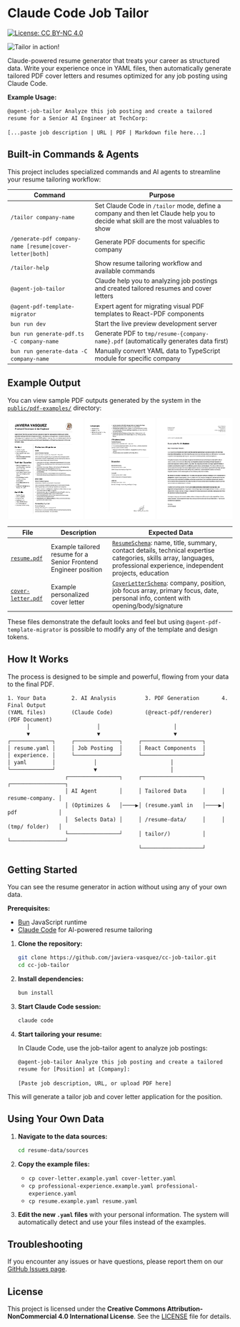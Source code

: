 # Claude Code Job Tailor

[![License: CC BY-NC 4.0](https://img.shields.io/badge/License-CC%20BY--NC%204.0-lightgrey.svg)](https://creativecommons.org/licenses/by-nc/4.0/)

![Tailor in action!](https://s6.imgcdn.dev/Yitx9N.gif)

Claude-powered resume generator that treats your career as structured data. Write your experience once in YAML files, then automatically generate tailored PDF cover letters and resumes optimized for any job posting using Claude Code.

**Example Usage:**
```
@agent-job-tailor Analyze this job posting and create a tailored resume for a Senior AI Engineer at TechCorp:

[...paste job description | URL | PDF | Markdown file here...]
```

## Built-in Commands & Agents

This project includes specialized commands and AI agents to streamline your resume tailoring workflow:

| Command | Purpose |
|---------|---------|
| `/tailor company-name` | Set Claude Code in `/tailor` mode, define a company and then let Claude help you to decide what skill are the most valuables to show |
| `/generate-pdf company-name [resume\|cover-letter\|both]` | Generate PDF documents for specific company |
| `/tailor-help` | Show resume tailoring workflow and available commands |
| `@agent-job-tailor` | Claude help you to analyzing job postings and created tailored resumes and cover letters|
| `@agent-pdf-template-migrator` | Expert agent for migrating visual PDF templates to React-PDF components |
| `bun run dev` | Start the live preview development server |
| `bun run generate-pdf.ts -C company-name` | Generate PDF to `tmp/resume-{company-name}.pdf` (automatically generates data first) |
| `bun run generate-data -C company-name` | Manually convert YAML data to TypeScript module for specific company |

## Example Output
You can view sample PDF outputs generated by the system in the [`public/pdf-examples/`](public/pdf-examples/) directory:

![Available templates](/public/images/templates.png)

| File | Description | Expected Data |
|------|-------------|---------------|
| [`resume.pdf`](public/pdf-examples/resume.pdf) | Example tailored resume for a Senior Frontend Engineer position | [`ResumeSchema`](src/types.ts#L63): name, title, summary, contact details, technical expertise categories, skills array, languages, professional experience, independent projects, education |
| [`cover-letter.pdf`](public/pdf-examples/cover-letter.pdf) | Example personalized cover letter | [`CoverLetterSchema`](src/types.ts#L184): company, position, job focus array, primary focus, date, personal info, content with opening/body/signature |

These files demonstrate the default looks and feel but using `@agent-pdf-template-migrator` is possible to modify any of the template and design tokens.


## How It Works

The process is designed to be simple and powerful, flowing from your data to the final PDF.

```
1. Your Data        2. AI Analysis         3. PDF Generation       4. Final Output
(YAML files)        (Claude Code)          (@react-pdf/renderer)   (PDF Document)
      │                     │                       │
      ▼                     ▼                       ▼
┌─────────────┐     ┌──────────────┐     ┌───────────────────┐
│ resume.yaml │     │ Job Posting  │     │ React Components  │
│ experience. │     └──────────────┘     └───────────────────┘
│ yaml        │            │                       │
└─────────────┘            ▼                       │
                  ┌────────────────┐     ┌───────────────────┐     ┌─────────────────┐
                  │ AI Agent       │     │ Tailored Data     │     │ resume-company. │
                  │ (Optimizes &   │────▶│ (resume.yaml in   │────▶│ pdf             │
                  │  Selects Data) │     │ /resume-data/     │     │ (tmp/ folder)   │
                  └────────────────┘     │ tailor/)          │     └─────────────────┘
                                         └───────────────────┘
```

## Getting Started

You can see the resume generator in action without using any of your own data.

**Prerequisites:**
- [Bun](https://bun.sh/) JavaScript runtime
- [Claude Code](https://claude.ai/code) for AI-powered resume tailoring

1.  **Clone the repository:**
    ```bash
    git clone https://github.com/javiera-vasquez/cc-job-tailor.git
    cd cc-job-tailor
    ```

2.  **Install dependencies:**
    ```bash
    bun install
    ```

3.  **Start Claude Code session:**
    ```bash
    claude code
    ```

4.  **Start tailoring your resume:**

    In Claude Code, use the job-tailor agent to analyze job postings:
    ```
    @agent-job-tailor Analyze this job posting and create a tailored resume for [Position] at [Company]:

    [Paste job description, URL, or upload PDF here]
    ```

    
This will generate a tailor job and cover letter application for the position.

## Using Your Own Data

1.  **Navigate to the data sources:**
    ```bash
    cd resume-data/sources
    ```

2.  **Copy the example files:**
    *   `cp cover-letter.example.yaml cover-letter.yaml`
    *   `cp professional-experience.example.yaml professional-experience.yaml`
    *   `cp resume.example.yaml resume.yaml`

3.  **Edit the new `.yaml` files** with your personal information. The system will automatically detect and use your files instead of the examples.


## Troubleshooting

If you encounter any issues or have questions, please report them on our [GitHub Issues page](https://github.com/javiera-vasquez/cc-job-tailor/issues).

## License

This project is licensed under the **Creative Commons Attribution-NonCommercial 4.0 International License**. See the [LICENSE](LICENSE) file for details.
